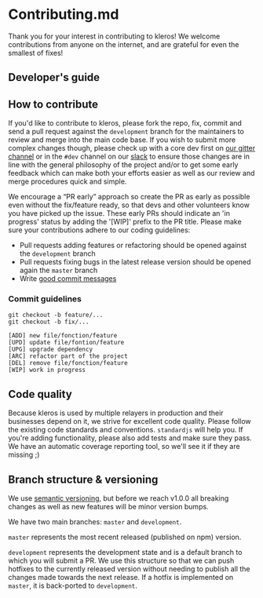 # Contributing.md

Thank you for your interest in contributing to kleros! We welcome contributions from anyone on the internet, and are grateful for even the smallest of fixes!

## Developer's guide

## How to contribute

If you'd like to contribute to kleros, please fork the repo, fix, commit and send a pull request against the `development` branch for the maintainers to review and merge into the main code base. If you wish to submit more complex changes though, please check up with a core dev first on [our gitter channel](https://gitter.im/kleros/Lobby) or  in the `#dev` channel on our [slack](https://kleros.slack.com/) to ensure those changes are in line with the general philosophy of the project and/or to get some early feedback which can make both your efforts easier as well as our review and merge procedures quick and simple.

We encourage a “PR early” approach so create the PR as early as possible even without the fix/feature ready, so that devs and other volunteers know you have picked up the issue. These early PRs should indicate an 'in progress' status by adding the '[WIP]' prefix to the PR title. Please make sure your contributions adhere to our coding guidelines:

* Pull requests adding features or refactoring should be opened against the `development` branch
* Pull requests fixing bugs in the latest release version should be opened again the `master` branch
* Write [good commit messages](https://chris.beams.io/posts/git-commit/)

### Commit guidelines

```
git checkout -b feature/...
git checkout -b fix/...
```

```
[ADD] new file/fonction/feature
[UPD] update file/fontion/feature
[UPG] upgrade dependency
[ARC] refactor part of the project
[DEL] remove file/fonction/feature
[WIP] work in progress
```

## Code quality

Because kleros is used by multiple relayers in production and their businesses depend on it, we strive for excellent code quality. Please follow the existing code standards and conventions. `standardjs` will help you.
If you're adding functionality, please also add tests and make sure they pass. We have an automatic coverage reporting tool, so we'll see it if they are missing ;)

## Branch structure & versioning

We use [semantic versioning](http://semver.org/), but before we reach v1.0.0 all breaking changes as well as new features will be minor version bumps.

We have two main branches: `master` and `development`.

`master` represents the most recent released (published on npm) version.

`development` represents the development state and is a default branch to which you will submit a PR. We use this structure so that we can push hotfixes to the currently released version without needing to publish all the changes made towards the next release. If a hotfix is implemented on `master`, it is back-ported to `development`.
